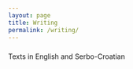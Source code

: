 ```yaml
---
layout: page
title: Writing
permalink: /writing/
---
```


###

Texts in English and Serbo-Croatian 
